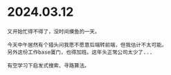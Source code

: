 # 2024.03.12
    又开始忙得不得了，没时间摸鱼的一天。

    今天中午居然有个猎头问我愿不愿意后端转前端，但我估计不太可能。
    另外这份工作base厦门，也得加班。这年头正常公司太少了...

    有空学习下启发式搜索、寻路算法。
